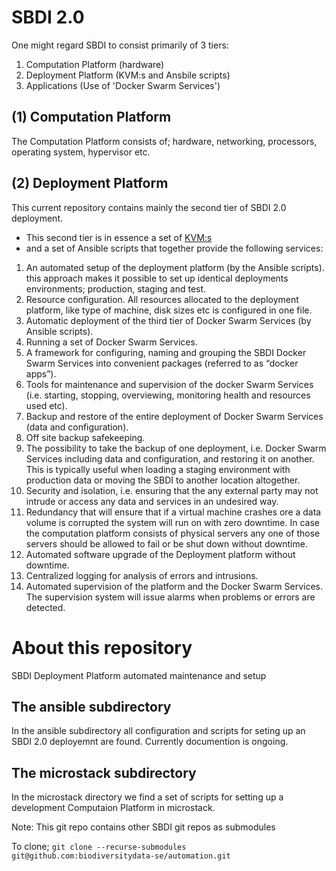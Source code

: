 # SBDI 2.0


One might regard SBDI to consist primarily of 3 tiers:
1. Computation Platform (hardware)
2. Deployment Platform (KVM:s and Ansbile scripts) 
3. Applications (Use of 'Docker Swarm Services')
	
## (1) Computation Platform

The Computation Platform consists of; hardware, networking, processors, operating system, hypervisor etc. 

## (2) Deployment Platform
This current repository contains mainly the second tier of SBDI 2.0 deployment.
- This second tier is in essence a set of [KVM:s](https://en.wikipedia.org/wiki/Kernel-based_Virtual_Machine) 
- and a set of Ansible scripts that together provide the following services:

1. An automated setup of the deployment platform (by the Ansible scripts). 
    this approach makes it possible to set up identical deployments environments; production, staging and test.
3. Resource configuration. All resources allocated to the deployment platform, like type of machine, disk sizes etc is configured in one file.
4. Automatic deployment of the third tier of Docker Swarm Services (by Ansible scripts).
5. Running a set of Docker Swarm Services.
6. A framework for configuring, naming and grouping the SBDI Docker Swarm Services into convenient packages (referred to as “docker apps”).
7. Tools for maintenance and supervision of the docker Swarm Services (i.e. starting, stopping, overviewing, monitoring health and resources used etc).
8. Backup and restore of the entire deployment of Docker Swarm Services (data and configuration).
9. Off site backup safekeeping.
10. The possibility to take the backup of one deployment, i.e. Docker Swarm Services including data and configuration, and restoring it on another. This is typically useful when loading a staging environment with production data or moving the SBDI to another location altogether. 
11. Security and isolation, i.e. ensuring that the any external party may not intrude or access any data and services in an undesired way.
12. Redundancy that will ensure that if a virtual machine crashes ore a data volume is corrupted the system will run on with zero downtime. In case the computation platform consists of physical servers any one of those servers should be allowed to fail or be shut down without downtime.
13. Automated software upgrade of the Deployment platform without downtime.
14. Centralized logging for analysis of errors and intrusions.
15. Automated supervision of the platform and the Docker Swarm Services. The supervision system will issue alarms when problems or errors are detected. 


# About this repository

SBDI Deployment Platform automated maintenance and setup

## The ansible subdirectory

In the ansible subdirectory all configuration and scripts for seting up an SBDI 2.0 deployemnt are found.
Currently documention is ongoing.

## The microstack subdirectory

In the microstack directory we find a set of scripts for setting up a development Computaion Platform in microstack.



Note: This git repo contains other SBDI git repos as submodules

To clone; ```git clone --recurse-submodules git@github.com:biodiversitydata-se/automation.git```



